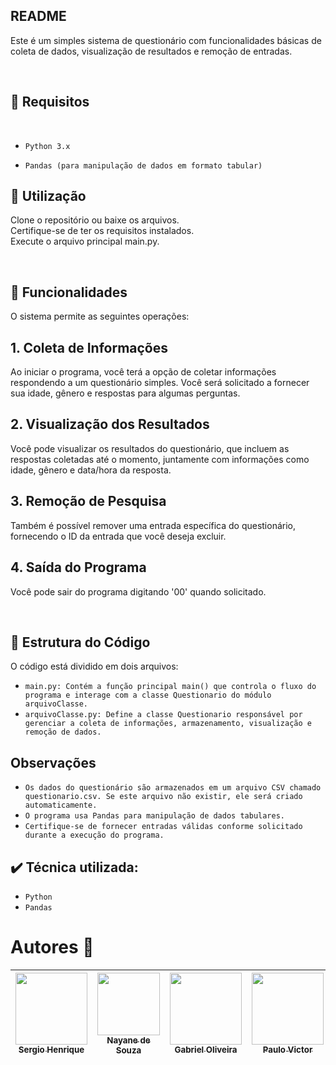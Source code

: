 
<h2> README </h2>
<p>Este é um simples sistema de questionário com funcionalidades básicas de coleta de dados, visualização de resultados e remoção de entradas.</p> </br>

<h2>📍 Requisitos</h2> 
</br>

   - ``Python 3.x``
   
  - ``Pandas (para manipulação de dados em formato tabular)``

<h2>📍 Utilização </h2>
<p> Clone o repositório ou baixe os arquivos. <br>
    Certifique-se de ter os requisitos instalados.<br>
    Execute o arquivo principal main.py. </p> </br>

<h2>📍 Funcionalidades</h2>
<p> O sistema permite as seguintes operações: 
  
## 1. Coleta de Informações 
<p>Ao iniciar o programa, você terá a opção de coletar informações respondendo a um questionário simples. Você será solicitado a fornecer sua idade, gênero e respostas para algumas perguntas.<p>
</p> 

## 2. Visualização dos Resultados
<p>Você pode visualizar os resultados do questionário, que incluem as respostas coletadas até o momento, juntamente com informações como idade, gênero e data/hora da resposta.</p>

## 3. Remoção de Pesquisa
<p>Também é possível remover uma entrada específica do questionário, fornecendo o ID da entrada que você deseja excluir.</p>

## 4. Saída do Programa
<p>Você pode sair do programa digitando '00' quando solicitado.</p>
</br>
<h2>📍 Estrutura do Código </h2>
<p>O código está dividido em dois arquivos:</p>

 - ``main.py: Contém a função principal main() que controla o fluxo do programa e interage com a classe Questionario do módulo arquivoClasse.``
 - ``arquivoClasse.py: Define a classe Questionario responsável por gerenciar a coleta de informações, armazenamento, visualização e remoção de dados.``

<h2>Observações</h2>

 - ``Os dados do questionário são armazenados em um arquivo CSV chamado questionario.csv. Se este arquivo não existir, ele será criado automaticamente.``
 - ``O programa usa Pandas para manipulação de dados tabulares.``
 - ``Certifique-se de fornecer entradas válidas conforme solicitado durante a execução do programa.``


##   ✔️ Técnica utilizada: 
- ``Python``
- ``Pandas``


# Autores :rocket:

| [<img src="https://avatars.githubusercontent.com/u/114114763?v=4" width=115><br><sub>Sergio Henrique</sub>](https://github.com/Sergin03)  |  [<img src="https://avatars.githubusercontent.com/u/159593131?v=4" width=100><br><sub>Nayane de Souza</sub>](https://github.com/nayanesenhorinha) |  [<img src="https://avatars.githubusercontent.com/u/113216641?v=4" width=115><br><sub>Gabriel Oliveira</sub>](https://github.com/BieldoJT)  | [<img src="https://avatars.githubusercontent.com/u/114115311?v=4" width=115><br><sub>Paulo Victor</sub>](https://github.com/pevehdev) | [<img src="https://avatars.githubusercontent.com/u/114114853?v=4" width=115><br><sub>Leticia Mattos</sub>](https://github.com/LeticiaMattosSilva) |[<img src="https://github.com/images/modules/search/light.png" width=115><br><sub>Tigrinho</sub>]()
| :---: | :---: | :---: | :---: | :---: | :---: |




